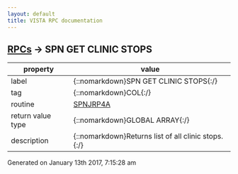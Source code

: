 ```yaml
---
layout: default
title: VISTA RPC documentation
---
```




## [RPCs](TableOfContent.md) &#8594; SPN GET CLINIC STOPS 

 property | value 
--- | --- 
 label | {::nomarkdown}SPN GET CLINIC STOPS{:/}
 tag | {::nomarkdown}COL{:/}
 routine | [SPNJRP4A](http://code.osehra.org/dox/Routine_SPNJRP4A_source.html)
 return value type | {::nomarkdown}GLOBAL ARRAY{:/}
 description | {::nomarkdown}Returns list of all clinic stops.{:/}




 Generated on January 13th 2017, 7:15:28 am